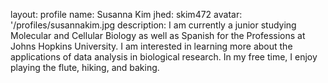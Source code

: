 layout: profile
name: Susanna Kim
jhed: skim472
avatar: '/profiles/susannakim.jpg
description: I am currently a junior studying Molecular and Cellular Biology as well as Spanish for the Professions at Johns Hopkins University. I am interested in learning more about the applications of data analysis in biological research. In my free time, I enjoy playing the flute, hiking, and baking.
